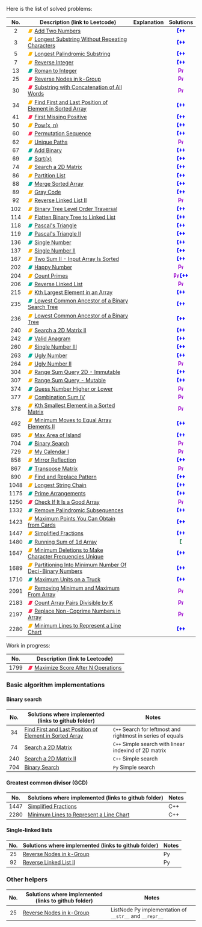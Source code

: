 Here is the list of solved problems:

| No.  | Description (link to Leetcode)                                                                                                                                    | Explanation |            Solutions             |
|:----:|-------------------------------------------------------------------------------------------------------------------------------------------------------------------|-------------|:--------------------------------:|
|  2   | ![M](img/M.png) [Add Two Numbers](https://leetcode.com/problems/add-two-numbers/)                                                                                 |             |         ![](img/cpp.png)         |
|  3   | ![M](img/M.png) [Longest Substring Without Repeating Characters](https://leetcode.com/problems/longest-substring-without-repeating-characters/)                   |             |         ![](img/cpp.png)         |
|  5   | ![M](img/M.png) [Longest Palindromic Substring](https://leetcode.com/problems/longest-palindromic-substring/)                                                     |             |         ![](img/cpp.png)         |
|  7   | ![M](img/M.png) [Reverse Integer](https://leetcode.com/problems/reverse-integer/)                                                                                 |             |         ![](img/cpp.png)         |
|  13  | ![E](img/E.png) [Roman to Integer](https://leetcode.com/problems/roman-to-integer/)                                                                               |             |         ![](img/py.png)          |
|  25  | ![H](img/H.png) [Reverse Nodes in k-Group](https://leetcode.com/problems/reverse-nodes-in-k-group/)                                                               |             |         ![](img/py.png)          |
|  30  | ![H](img/H.png) [Substring with Concatenation of All Words](https://leetcode.com/problems/substring-with-concatenation-of-all-words/)                             |             |         ![](img/py.png)          |
|  34  | ![M](img/M.png) [Find First and Last Position of Element in Sorted Array](https://leetcode.com/problems/find-first-and-last-position-of-element-in-sorted-array/) |             |         ![](img/cpp.png)         |
|  41  | ![H](img/H.png) [First Missing Positive](https://leetcode.com/problems/first-missing-positive/)                                                                   |             |         ![](img/cpp.png)         |
|  50  | ![M](img/M.png) [Pow(x, n)](https://leetcode.com/problems/powx-n/)                                                                                                |             |         ![](img/cpp.png)         |
|  60  | ![H](img/H.png) [Permutation Sequence](https://leetcode.com/problems/permutation-sequence/)                                                                       |             |         ![](img/cpp.png)         |
|  62  | ![M](img/M.png) [Unique Paths](https://leetcode.com/problems/unique-paths/)                                                                                       |             |         ![](img/py.png)          |
|  67  | ![E](img/E.png) [Add Binary](https://leetcode.com/problems/add-binary/)                                                                                           |             |         ![](img/cpp.png)         |
|  69  | ![E](img/E.png) [Sqrt(x)](https://leetcode.com/problems/sqrtx/)                                                                                                   |             |         ![](img/cpp.png)         |
|  74  | ![M](img/M.png) [Search a 2D Matrix](https://leetcode.com/problems/search-a-2d-matrix/)                                                                           |             |         ![](img/cpp.png)         |
|  86  | ![M](img/M.png) [Partition List](https://leetcode.com/problems/partition-list/)                                                                                   |             |         ![](img/cpp.png)         |
|  88  | ![E](img/E.png) [Merge Sorted Array](https://leetcode.com/problems/merge-sorted-array/)                                                                           |             |         ![](img/cpp.png)         |
|  89  | ![M](img/M.png) [Gray Code](https://leetcode.com/problems/gray-code/)                                                                                             |             |         ![](img/cpp.png)         |
|  92  | ![M](img/M.png) [Reverse Linked List II](https://leetcode.com/problems/reverse-linked-list-ii/)                                                                   |             |         ![](img/py.png)          |
| 102  | ![M](img/M.png) [Binary Tree Level Order Traversal](https://leetcode.com/problems/binary-tree-level-order-traversal/)                                             |             |         ![](img/cpp.png)         |
| 114  | ![M](img/M.png) [Flatten Binary Tree to Linked List](https://leetcode.com/problems/flatten-binary-tree-to-linked-list/)                                           |             |         ![](img/cpp.png)         |
| 118  | ![E](img/E.png) [Pascal's Triangle](https://leetcode.com/problems/pascals-triangle/)                                                                              |             |         ![](img/cpp.png)         |
| 119  | ![E](img/E.png) [Pascal's Triangle II](https://leetcode.com/problems/pascals-triangle-ii/)                                                                        |             |         ![](img/cpp.png)         |
| 136  | ![E](img/E.png) [Single Number](https://leetcode.com/problems/single-number/)                                                                                     |             |         ![](img/cpp.png)         |
| 137  | ![M](img/M.png) [Single Number II](https://leetcode.com/problems/single-number-ii/)                                                                               |             |         ![](img/cpp.png)         |
| 167  | ![M](img/M.png) [Two Sum II - Input Array Is Sorted]()                                                                                                            |             |         ![](img/cpp.png)         |
| 202  | ![E](img/E.png) [Happy Number](https://leetcode.com/problems/happy-number/)                                                                                       |             |         ![](img/py.png)          |
| 204  | ![M](img/M.png) [Count Primes](https://leetcode.com/problems/count-primes/)                                                                                       |             | ![](img/py.png) ![](img/cpp.png) |
| 206  | ![E](img/E.png) [Reverse Linked List](https://leetcode.com/problems/reverse-linked-list/)                                                                         |             |         ![](img/py.png)          |
| 215  | ![M](img/M.png) [Kth Largest Element in an Array](https://leetcode.com/problems/kth-largest-element-in-an-array/)                                                 |             |         ![](img/cpp.png)         |
| 235  | ![E](img/E.png) [Lowest Common Ancestor of a Binary Search Tree](https://leetcode.com/problems/lowest-common-ancestor-of-a-binary-search-tree/)                   |             |         ![](img/cpp.png)         |
| 236  | ![M](img/M.png) [Lowest Common Ancestor of a Binary Tree](https://leetcode.com/problems/lowest-common-ancestor-of-a-binary-tree/)                                 |             |         ![](img/cpp.png)         |
| 240  | ![M](img/M.png) [Search a 2D Matrix II](https://leetcode.com/problems/search-a-2d-matrix-ii/)                                                                     |             |         ![](img/cpp.png)         |
| 242  | ![E](img/E.png) [Valid Anagram](https://leetcode.com/problems/valid-anagram/)                                                                                     |             |         ![](img/cpp.png)         |
| 260  | ![M](img/M.png) [Single Number III](https://leetcode.com/problems/single-number-iii/)                                                                             |             |         ![](img/cpp.png)         |
| 263  | ![E](img/E.png) [Ugly Number](https://leetcode.com/problems/ugly-number/)                                                                                         |             |         ![](img/cpp.png)         |
| 264  | ![M](img/M.png) [Ugly Number II](https://leetcode.com/problems/ugly-number-ii/)                                                                                   |             |         ![](img/py.png)          |
| 304  | ![M](img/M.png) [Range Sum Query 2D - Immutable](https://leetcode.com/problems/range-sum-query-2d-immutable/)                                                     |             |         ![](img/cpp.png)         |
| 307  | ![M](img/M.png) [Range Sum Query - Mutable](https://leetcode.com/problems/range-sum-query-mutable/)                                                               |             |         ![](img/cpp.png)         |
| 374  | ![E](img/E.png) [Guess Number Higher or Lower](https://leetcode.com/problems/guess-number-higher-or-lower/)                                                       |             |         ![](img/py.png)          |
| 377  | ![M](img/M.png) [Combination Sum IV](https://leetcode.com/problems/combination-sum-iv/)                                                                           |             |         ![](img/py.png)          |
| 378  | ![M](img/M.png) [Kth Smallest Element in a Sorted Matrix](https://leetcode.com/problems/kth-smallest-element-in-a-sorted-matrix/)                                 |             |         ![](img/py.png)          |
| 462  | ![M](img/M.png) [Minimum Moves to Equal Array Elements II](https://leetcode.com/problems/minimum-moves-to-equal-array-elements-ii/)                               |             |         ![](img/cpp.png)         |
| 695  | ![M](img/M.png) [Max Area of Island](https://leetcode.com/problems/max-area-of-island/)                                                                           |             |         ![](img/cpp.png)         |
| 704  | ![E](img/E.png) [Binary Search](https://leetcode.com/problems/binary-search/)                                                                                     |             |         ![](img/py.png)          |
| 729  | ![M](img/M.png) [My Calendar I](https://leetcode.com/problems/my-calendar-i/)                                                                                     |             |         ![](img/py.png)          |
| 858  | ![M](img/M.png) [Mirror Reflection](https://leetcode.com/problems/mirror-reflection/)                                                                             |             |         ![](img/cpp.png)         |
| 867  | ![E](img/E.png) [Transpose Matrix](https://leetcode.com/problems/transpose-matrix/)                                                                               |             |         ![](img/py.png)          |
| 890  | ![M](img/M.png) [Find and Replace Pattern](https://leetcode.com/problems/find-and-replace-pattern/)                                                               |             |         ![](img/cpp.png)         |
| 1048 | ![M](img/M.png) [Longest String Chain](https://leetcode.com/problems/longest-string-chain/)                                                                       |             |         ![](img/cpp.png)         |
| 1175 | ![E](img/E.png) [Prime Arrangements](https://leetcode.com/problems/prime-arrangements/)                                                                           |             |         ![](img/cpp.png)         |
| 1250 | ![H](img/H.png) [Check If It Is a Good Array](https://leetcode.com/problems/check-if-it-is-a-good-array/)                                                         |             |         ![](img/py.png)          |
| 1332 | ![E](img/E.png) [Remove Palindromic Subsequences](https://leetcode.com/problems/remove-palindromic-subsequences/)                                                 |             |         ![](img/cpp.png)         |
| 1423 | ![M](img/M.png) [Maximum Points You Can Obtain from Cards](https://leetcode.com/problems/maximum-points-you-can-obtain-from-cards/)                               |             |         ![](img/cpp.png)         |
| 1447 | ![M](img/M.png) [Simplified Fractions](https://leetcode.com/problems/simplified-fractions/)                                                                       |             |         ![](img/cpp.png)         |
| 1480 | ![E](img/E.png) [Running Sum of 1d Array](https://leetcode.com/problems/running-sum-of-1d-array/)                                                                 |             |          ![](img/c.png)          |
| 1647 | ![M](img/M.png) [Minimum Deletions to Make Character Frequencies Unique](https://leetcode.com/problems/minimum-deletions-to-make-character-frequencies-unique/)   |             |         ![](img/cpp.png)         |
| 1689 | ![M](img/M.png) [Partitioning Into Minimum Number Of Deci-Binary Numbers](https://leetcode.com/problems/partitioning-into-minimum-number-of-deci-binary-numbers/) |             |         ![](img/cpp.png)         |
| 1710 | ![E](img/E.png) [Maximum Units on a Truck](https://leetcode.com/problems/maximum-units-on-a-truck/)                                                               |             |         ![](img/cpp.png)         |
| 2091 | ![M](img/M.png) [Removing Minimum and Maximum From Array](https://leetcode.com/problems/removing-minimum-and-maximum-from-array/)                                 |             |         ![](img/py.png)          |
| 2183 | ![H](img/H.png) [Count Array Pairs Divisible by K](https://leetcode.com/problems/count-array-pairs-divisible-by-k/)                                               |             |         ![](img/py.png)          |
| 2197 | ![H](img/H.png) [Replace Non-Coprime Numbers in Array](https://leetcode.com/problems/replace-non-coprime-numbers-in-array/)                                       |             |         ![](img/py.png)          |
| 2280 | ![M](img/M.png) [Minimum Lines to Represent a Line Chart](https://leetcode.com/problems/minimum-lines-to-represent-a-line-chart/)                                 |             |         ![](img/cpp.png)         |

Work in progress:

| No.  | Description (link to Leetcode)                                                                                        |
|:----:|-----------------------------------------------------------------------------------------------------------------------|
| 1799 | ![H](img/H.png) [Maximize Score After N Operations](https://leetcode.com/problems/maximize-score-after-n-operations/) |

### Basic algorithm implementations

#### Binary search

| No. | Solutions where implemented (links to github folder)                                                                 | Notes                                                       |
|:---:|----------------------------------------------------------------------------------------------------------------------|-------------------------------------------------------------|
| 34  | [Find First and Last Position of Element in Sorted Array](https://github.com/chemandante/leetcode/tree/master/00/34) | `C++` Search for leftmost and rightmost in series of equals |
| 74  | [Search a 2D Matrix](https://github.com/chemandante/leetcode/tree/master/00/74)                                      | `C++` Simple search with linear indexind of 2D matrix       |
| 240 | [Search a 2D Matrix II](https://github.com/chemandante/leetcode/tree/master/02/40)                                   | `C++` Simple search                                         |
| 704 | [Binary Search](https://github.com/chemandante/leetcode/tree/master/07/04)                                           | `Py` Simple search                                          |

#### Greatest common divisor (GCD)

| No.  | Solutions where implemented (links to github folder)                                                 | Notes |
|:----:|------------------------------------------------------------------------------------------------------|-------|
| 1447 | [Simplified Fractions](https://github.com/chemandante/leetcode/tree/master/14/47)                    | C++   |
| 2280 | [Minimum Lines to Represent a Line Chart](https://github.com/chemandante/leetcode/tree/master/22/80) | C++   |

#### Single-linked lists

| No. | Solutions where implemented (links to github folder)                                  | Notes |
|:---:|---------------------------------------------------------------------------------------|-------|
| 25  | [Reverse Nodes in k-Group](https://github.com/chemandante/leetcode/tree/master/00/25) | Py    |
| 92  | [Reverse Linked List II](https://github.com/chemandante/leetcode/tree/master/00/92)   | Py    |

### Other helpers

| No. | Solutions where implemented (links to github folder)                                  | Notes                                                  |
|:---:|---------------------------------------------------------------------------------------|--------------------------------------------------------|
| 25  | [Reverse Nodes in k-Group](https://github.com/chemandante/leetcode/tree/master/00/25) | ListNode Py implementation of `__str__` and `__repr__` |
